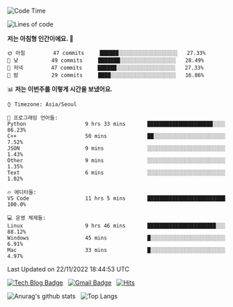 <!-- ### Hi there 👋 -->

<!--
**dnchoi/dnchoi** is a ✨ _special_ ✨ repository because its `README.md` (this file) appears on your GitHub profile.

Here are some ideas to get you started:

- 🔭 I’m currently working on ...
- 🌱 I’m currently learning ...
- 👯 I’m looking to collaborate on ...
- 🤔 I’m looking for help with ...
- 💬 Ask me about ...
- 📫 How to reach me: ...
- 😄 Pronouns: ...
- ⚡ Fun fact: ...
-->

<!--START_SECTION:waka-->
![Code Time](http://img.shields.io/badge/Code%20Time-245%20hrs%2035%20mins-blue)

![Lines of code](https://img.shields.io/badge/%EC%A0%80%EB%8A%94%20%EC%97%AC%ED%83%9C%EA%B9%8C%EC%A7%80%20-90%20Thousand%20%EC%A4%84%EC%9D%98%20%EC%BD%94%EB%93%9C%EB%A5%BC%20%EC%9E%91%EC%84%B1%ED%96%88%EC%96%B4%EC%9A%94.-blue)

**저는 아침형 인간이에요. 🐤** 

```text
🌞 아침         47 commits     ██████░░░░░░░░░░░░░░░░░░░   27.33% 
🌆 낮　         49 commits     ███████░░░░░░░░░░░░░░░░░░   28.49% 
🌃 저녁         47 commits     ██████░░░░░░░░░░░░░░░░░░░   27.33% 
🌙 밤　         29 commits     ████░░░░░░░░░░░░░░░░░░░░░   16.86%

```


📊 **저는 이번주를 이렇게 시간을 보냈어요.** 

```text
⌚︎ Timezone: Asia/Seoul

💬 프로그래밍 언어들: 
Python                   9 hrs 33 mins       █████████████████████░░░░   86.23% 
C++                      50 mins             ██░░░░░░░░░░░░░░░░░░░░░░░   7.52% 
JSON                     9 mins              ░░░░░░░░░░░░░░░░░░░░░░░░░   1.43% 
Other                    9 mins              ░░░░░░░░░░░░░░░░░░░░░░░░░   1.35% 
Text                     6 mins              ░░░░░░░░░░░░░░░░░░░░░░░░░   1.02%

🔥 에디터들: 
VS Code                  11 hrs 5 mins       █████████████████████████   100.0%

💻 운영 체제들: 
Linux                    9 hrs 46 mins       ██████████████████████░░░   88.12% 
Windows                  45 mins             █░░░░░░░░░░░░░░░░░░░░░░░░   6.91% 
Mac                      33 mins             █░░░░░░░░░░░░░░░░░░░░░░░░   4.97%

```


 Last Updated on 22/11/2022 18:44:53 UTC
<!--END_SECTION:waka-->


[![Tech Blog Badge](http://img.shields.io/badge/-Tech%20blog-black?style=flat-square&logo=github&link=https://zzsza.github.io/)](https://dnchoi.github.io/)
&nbsp;
[![Gmail Badge](https://img.shields.io/badge/Gmail-d14836?style=flat-square&logo=Gmail&logoColor=white&link=mailto:snugyun01@gmail.com)](mailto:dongnyeokc@gmail.com)
&nbsp;
[![Hits](https://hits.seeyoufarm.com/api/count/incr/badge.svg?url=https%3A%2F%2Fgithub.com%2Fgjbae1212%2Fhit-counter&count_bg=%233D7CC8&title_bg=%23555555&icon=&icon_color=%23E7E7E7&title=hits&edge_flat=false)](https://hits.seeyoufarm.com)

![Anurag's github stats](https://github-readme-stats.vercel.app/api?username=dnchoi&show_icons=true&theme=tokyonight)
&nbsp;
![Top Langs](https://github-readme-stats.vercel.app/api/top-langs/?username=dnchoi&layout=compact&theme=tokyonight)

<div align='center'>

